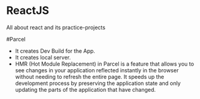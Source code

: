 # ReactJS

All about react and its practice-projects

#Parcel

- It creates Dev Build for the App.
- It creates local server.
- HMR (Hot Module Replacement) in Parcel is a feature that allows you to see changes in your application reflected instantly in the browser without needing to refresh the entire page. It speeds up the development process by preserving the application state and only updating the parts of the application that have changed.
